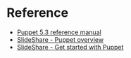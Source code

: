 # Reference

- [Puppet 5.3 reference manual](https://puppet.com/docs/puppet/5.3/index.html)
- [SlideShare - Puppet overview](https://www.slideshare.net/joshbeard/puppet-overview-28908346)
- [SlideShare - Get started with Puppet](https://www.slideshare.net/jeyg/getting-started-with-puppet-14581014)
